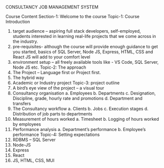 
CONSULTANCY JOB MANAGEMENT SYSTEM

Course Content
Section-1: Welcome to the course
Topic-1: Course Introduction
1.	target audience – aspiring full stack developers, self-employed, students interested in learning real-life projects that we come across in the industry.
2.	pre-requisites- although the course will provide enough guidance to get you started, basics of SQL Server, Node JS, Express, HTML, CSS and React JS will add to your comfort level
3.	environment setup – all freely available tools like - VS Code, SQL Server, Node JS etc.
Topic-2: The approach
1.	The Project – Language first or Project first. 
2.	The hybrid way
3.	Academic or Industry project
Topic-3: project outline
1.	A bird’s eye view of the project – a visual tour
2.	Consultancy organisation
a.	Employees
b.	Departments
c.	Designation, Discipline, grade, hourly rate and promotions
d.	Department and transfers
3.	The Consultancy workflow
a.	Clients
b.	Jobs
c.	Execution stages
d.	Distribution of job parts to departments
4.	Measurement of  hours worked
a.	Timesheet
b.	Logging of hours worked by employees
5.	Performance analysis
a.	Department’s performance
b.	Employee’s performance
Topic-4: Setting expectations
1.	RDBMS – SQL Server
2.	Node-JS
3.	Express
4.	React
5.	JS, HTML, CSS, MUI


